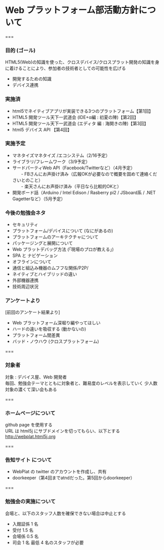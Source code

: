 # Web プラットフォーム部活動方針について
===
### 目的 (ゴール)
HTML5(Web)の知識を使った、クロスデバイス/クロスプラット開発の知識を身に着けることにより、参加者の技術者としての可能性を広げる
* 開発するための知識
* デバイス連携

### 実施済
* html5でネイティブアプリが実装できる3つのプラットフォーム【第1回】
* HTML5 開発ツール天下一武道会 (IDE+α編 : 初夏の陣)【第2回】
* HTML5 開発ツール天下一武道会 (エディタ 編 : 海開きの陣)【第3回】
* html5 デバイス API 【第4回】

### 実施予定
* マネタイズマネタイズ /エコシステム（2/16予定）
* ライブラリ/フレームワーク（3/9予定）
* サードパーティWeb API（Facebook/Twitterなど）（4月予定）  
　　- FBさんにお声掛け済み（広報OKが必要なので概要を固めて連絡くださいとのこと）  
　　- 楽天さんにお声掛け済み（平日なら比較的OKと）  
* 開発ボード話（Arduino / Intel Edison / Rasberry pi2 / JSboard系 / .NET Gagetterなど）（5月予定）

### 今後の勉強会ネタ
* セキュリティ
* プラットフォーム/デバイスについて (なにがあるの)
* プラットフォームのアーキテクチャについて
* パッケージングと展開について
* Web プラットデバッグ方法 (「現場のプロが教える」)
* SPA と ナビゲーション
* オフラインについて
* 通信と組込み機器のムフフな関係/P2P/
* ネイティブとハイブリッドの違い
* 外部機器連携
* 技術周辺状況  

### アンケートより
[前回のアンケート結果より]
* Web プラットフォーム深堀り編やってほしい
* ハードの違いを吸収する (動かないの)
* プラットフォーム間差異
* バッド・ノウハウ (クロスプラットフォーム)

===

### 対象者
対象 : デバイス屋、Web 開発者  
毎回、勉強会テーマとともに対象者と、難易度のレベルを表示していく
少人数対象の濃くて深い会もある  

===

### ホームページについて  
github page を使用する  
URL は html5j にサブドメインを切ってもらい、以下とする  
http://webplat.html5j.org  
  
===

### 告知サイト について  
* WebPlat の twitter のアカウントを作成し、共有
* doorkeeper（第4回までatndだった。第5回からdoorkeeper）  

===

### 勉強会の実施について
会場と、以下のスタッフ人数を確保できない場合は中止とする
* 入館証係 1 名
* 受付 1.5 名
* 会場係 0.5 名
* 司会 1 名
最低 4 名のスタッフが必要
